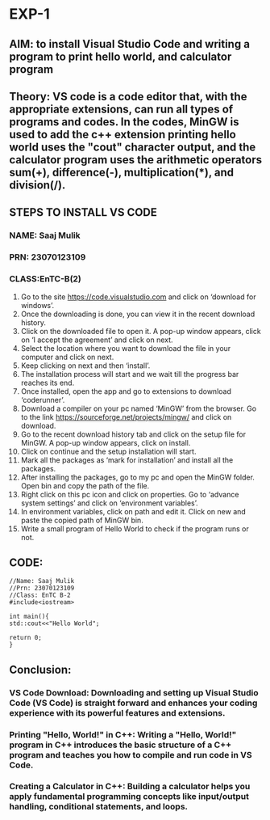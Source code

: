# EXP-1
## AIM: to install Visual Studio Code and writing a program to print hello world, and calculator program

## Theory: VS code is a code editor that, with the appropriate extensions, can run all types of programs and codes. In the codes, MinGW is used to add the c++ extension printing hello world uses the "cout" character output, and the calculator program uses the arithmetic operators sum(+), difference(-), multiplication(*), and division(/).

## STEPS TO INSTALL VS CODE 
### NAME: Saaj Mulik 
### PRN: 23070123109 
### CLASS:EnTC-B(2) 
1. Go to the site https://code.visualstudio.com and click on ‘download for windows’.
2. Once the downloading is done, you can view it in the recent download history.
3. Click on the downloaded file to open it. A pop-up window appears, click on ‘I accept the agreement’ and click on next.
4. Select the location where you want to download the file in your computer and click on next.
5. Keep clicking on next and then ‘install’.
6. The installation process will start and we wait till the progress bar reaches its end.
7. Once installed, open the app and go to extensions to download ‘coderunner’.
8. Download a compiler on your pc named ‘MinGW’ from the browser. Go to the link https://sourceforge.net/projects/mingw/ and click on download.
9. Go to the recent download history tab and click on the setup file for MinGW. A pop-up window appears, click on install.
10. Click on continue and the setup installation will start.
11. Mark all the packages as ‘mark for installation’ and install all the packages.
12. After installing the packages, go to my pc and open the MinGW folder. Open bin and copy the path of the file.
13. Right click on this pc icon and click on properties. Go to ‘advance system settings’ and click on ‘environment variables’.
14. In environment variables, click on path and edit it. Click on new and paste the copied path of MinGW bin.
15. Write a small program of Hello World to check if the program runs or not.

## CODE:

```
//Name: Saaj Mulik
//Prn: 23070123109
//Class: EnTC B-2
#include<iostream>

int main(){
std::cout<<"Hello World";

return 0;
}
```

## Conclusion:

### VS Code Download: Downloading and setting up Visual Studio Code (VS Code) is straight forward and enhances your coding experience with its powerful features and extensions.

### Printing "Hello, World!" in C++: Writing a "Hello, World!" program in C++ introduces the basic structure of a C++ program and teaches you how to compile and run code in VS Code.

### Creating a Calculator in C++: Building a calculator helps you apply fundamental programming concepts like input/output handling, conditional statements, and loops.

